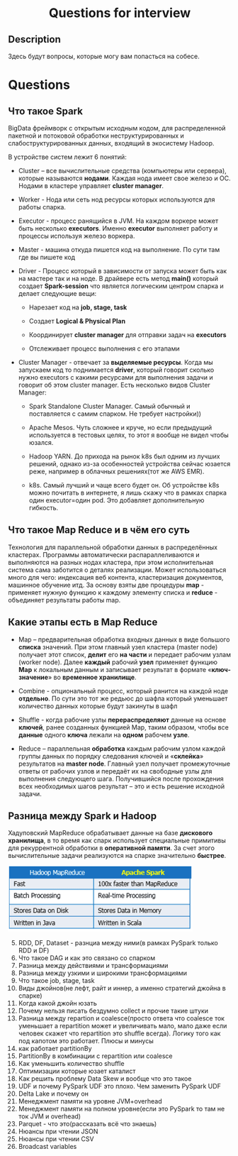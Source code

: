 <h1 align="center">Questions for interview</h1>


## Description

Здесь будут вопросы, которые могу вам попасться на собесе.

 
# Questions

## Что такое Spark

BigData фреймворк с открытым исходным кодом, для распределенной пакетной и потоковой обработки неструктурированных и слабоструктурированных данных, входящий в экосистему Hadoop. 

В устройстве систем лежит 6 понятий: 

-   Cluster – все вычислительные средства (компьютеры или сервера), которые называются **нодами**. Каждая нода имеет свое железо и ОС. Нодами в кластере управляет **cluster manager**. 

-   Worker - Нода или сеть нод ресурсы которых используются для работы спарка.  

-   Executor - процесс ранящийся в JVM. На каждом воркере может быть несколько **executors**. Именно **executor** выполняет работу и процессы используя железо воркера. 

-   Master - машина откуда пишется код на выполнение. По сути там где вы пишете код 

-   Driver - Процесс который в зависимости от запуска может быть как на мастере так и на ноде. В драйвере есть метод **main()** который создает **Spark-session** что является логическим центром спарка и делает следующие вещи: 

    -   Нарезает код на **job, stage, task**

    -   Создает **Logical & Physical Plan** 

    -   Координирует **cluster manager** для отправки задач на **executors** 

    -   Отслеживает процесс выполнения с его этапами 

-   Cluster Manager - отвечает за **выделяемые ресурсы**. Когда мы запускаем код то поднимается **driver**, который говорит сколько нужно executors с какими ресурсами для выполнения задачи и говорит об этом cluster manager. Есть несколько видов Cluster Manager: 

    -   Spark Standalone Cluster Manager. Самый обычный и поставляется с самим спарком. Не требует настройки)) 

    -   Apache Mesos. Чуть сложнее и круче, но если предыдущий используется в тестовых целях, то этот я вообще не видел чтобы юзался. 

    -   Hadoop YARN. До прихода на рынок k8s был одним из лучших решений, однако из-за особенностей устройства сейчас юзается реже, например в облачных решениях(тот же AWS EMR). 

    -   k8s. Самый лучший и чаще всего будет он. Об устройстве k8s можно почитать в интернете, я лишь скажу что в рамках спарка один executor=один pod. Это добавляет дополнительную гибкость. 

 
## Что такое Map Reduce и в чём его суть

Технология для параллельной обработки данных в распределённых кластерах. Программы автоматически распараллеливаются и выполняются на разных нодах кластера, при этом исполнительная система сама заботится о деталях реализации. Может использоваться много для чего: индексация веб контента, кластеризация документов, машинное обучение итд. За основу взяты две процедуры **map** - применяет нужную функцию к каждому элементу списка и **reduce** - объединяет результаты работы map. 


## Какие этапы есть в Map Reduce

-   Map – предварительная обработка входных данных в виде большого **списка** значений. При этом главный узел кластера (master node) получает этот список, **делит** его **на части** и передает рабочим узлам (worker node). Далее **каждый** рабочий **узел** применяет функцию **Map** к локальным данным и записывает результат в формате «**ключ-значение**» во **временное хранилище**. 

-   Combine - опциональный процесс, который ранится на каждой ноде **отдельно**. По сути это тот же редьюс до шафла который уменьшает количество данных которые будут закинуты в шафл 

-   Shuffle - когда рабочие узлы **перераспределяют** данные на основе **ключей**, ранее созданных функцией Map, таким образом, чтобы все **данные** одного **ключа** лежали на **одном** рабочем **узле**. 

-   Reduce – параллельная **обработка** каждым рабочим узлом каждой группы данных по порядку следования ключей и «**склейка**» результатов на **master node**. Главный узел получает промежуточные ответы от рабочих узлов и передаёт их на свободные узлы для выполнения следующего шага. Получившийся после прохождения всех необходимых шагов результат – это и есть решение исходной задачи. 


## Разница между Spark и Hadoop

Хадуповский MapReduce обрабатывает данные на базе **дискового хранилища**, в то время как спарк использует специальные примитивы для рекуррентной обработки в **оперативной памяти**. За счет этого вычислительные задачи реализуются на спарке значительно **быстрее**. 

![Hadoop vs Apache Spark](/Questions_for_interview/Images/hadoopvsspark.png)

5) RDD, DF, Dataset - разнциа между ними(в рамках PySpark только RDD и DF)
6) Что такое DAG и как это связано со спарком
7) Разница между действиями и трансформациями
8) Разница между узкими и широкими трансформациями
9) Что такое job, stage, task
10) Виды джойнов(не лефт, райт и иннер, а именно стратегий джойна в спарке)
11) Когда какой джойн юзать
11) Почему нельзя писать бездумно collect и прочие такие штуки
12) Разница между repartion и coalesce(просто ответа что coalesce ток уменьшает а repartition может и увеличивать мало, мало даже если человек скажет что repartition это 
shuffle всегда). Логику того как под капотом это работает. Плюсы и минусы
13) как работает partitionBy
14) PartitionBy в комбинации с repartition или coalesce
15) Как уменьшить количество shuffle
16) Оптимизации которые юзает каталист
17) Как решить проблему Data Skew и вообще что это такое
18) UDF и почему PySpark UDF это плохо. Чем заменить PySpark UDF
19) Delta Lake и почему он
20) Менеджмент памяти на уровне JVM+overhead
21) Менеджмент памяти на полном уровне(если это PySpark то там не ток JVM и overhead)
22) Parquet - что это(рассказать всё что знаешь)
23) Нюансы при чтении JSON
24) Нюансы при чтении CSV
25) Broadcast variables